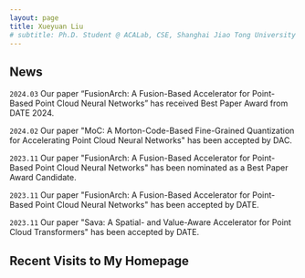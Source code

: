 ```yaml
---
layout: page
title: Xueyuan Liu
# subtitle: Ph.D. Student @ ACALab, CSE, Shanghai Jiao Tong University
---
```


News
-----------
`2024.03` Our paper “FusionArch: A Fusion-Based Accelerator for Point-Based Point Cloud Neural Networks” has received Best Paper Award from DATE 2024.

`2024.02` Our paper "MoC: A Morton-Code-Based Fine-Grained Quantization for Accelerating Point Cloud Neural Networks" has been accepted by DAC.

`2023.11` Our paper "FusionArch: A Fusion-Based Accelerator for Point-Based Point Cloud Neural Networks" has been nominated as a Best Paper Award Candidate.

`2023.11` Our paper "FusionArch: A Fusion-Based Accelerator for Point-Based Point Cloud Neural Networks" has been accepted by DATE.

`2023.11` Our paper "Sava: A Spatial- and Value-Aware Accelerator for Point Cloud Transformers" has been accepted by DATE.


<!-- Research
-----------
Current research interests focuses on:

- Neural Network Accelerator (神经网络加速器)
- General-Purpose Graphics Processing Units (GPGPU) (通用图形处理器)
- Point Cloud (点云)
    - Point Cloud Neural Network (点云神经网络)
    - Point Cloud Compression (点云压缩)
    - Point Cloud Rendering (点云渲染) -->


Recent Visits to My Homepage
-----------

<script type="text/javascript" id="mapmyvisitors" src="//mapmyvisitors.com/map.js?d=5ENQSBXjifLu7lCkdtYYudnNro5b6HDmspd3MPzU4Sk&cl=ffffff&w=a"></script>